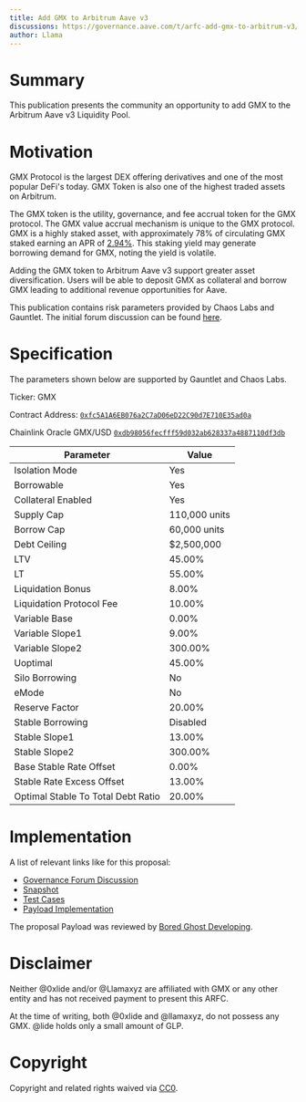 ```yaml
---
title: Add GMX to Arbitrum Aave v3
discussions: https://governance.aave.com/t/arfc-add-gmx-to-arbitrum-v3/13768
author: Llama
---
```


# Summary

This publication presents the community an opportunity to add GMX to the Arbitrum Aave v3 Liquidity Pool.

# Motivation

GMX Protocol is the largest DEX offering derivatives and one of the most popular DeFi's today. GMX Token is also one of the highest traded assets on Arbitrum.

The GMX token is the utility, governance, and fee accrual token for the GMX protocol. The GMX value accrual mechanism is unique to the GMX protocol. GMX is a highly staked asset, with approximately 78% of circulating GMX staked earning an APR of [2.94%](https://app.gmx.io/#/earn). This staking yield may generate borrowing demand for GMX, noting the yield is volatile.

Adding the GMX token to Arbitrum Aave v3 support greater asset diversification. Users will be able to deposit GMX as collateral and borrow GMX leading to additional revenue opportunities for Aave.

This publication contains risk parameters provided by Chaos Labs and Gauntlet. The initial forum discussion can be found [here](https://governance.aave.com/t/temp-check-add-gmx-to-arbitrum-v3/12307/8).

# Specification

The parameters shown below are supported by Gauntlet and Chaos Labs.

Ticker: GMX

Contract Address: [`0xfc5A1A6EB076a2C7aD06eD22C90d7E710E35ad0a`](https://arbiscan.io/token/0xfc5A1A6EB076a2C7aD06eD22C90d7E710E35ad0a)

Chainlink Oracle GMX/USD [`0xdb98056fecfff59d032ab628337a4887110df3db`](https://arbiscan.io/address/0xdb98056fecfff59d032ab628337a4887110df3db)

| Parameter                          | Value         |
| ---------------------------------- | ------------- |
| Isolation Mode                     | Yes           |
| Borrowable                         | Yes           |
| Collateral Enabled                 | Yes           |
| Supply Cap                         | 110,000 units |
| Borrow Cap                         | 60,000 units  |
| Debt Ceiling                       | $2,500,000    |
| LTV                                | 45.00%        |
| LT                                 | 55.00%        |
| Liquidation Bonus                  | 8.00%         |
| Liquidation Protocol Fee           | 10.00%        |
| Variable Base                      | 0.00%         |
| Variable Slope1                    | 9.00%         |
| Variable Slope2                    | 300.00%       |
| Uoptimal                           | 45.00%        |
| Silo Borrowing                     | No            |
| eMode                              | No            |
| Reserve Factor                     | 20.00%        |
| Stable Borrowing                   | Disabled      |
| Stable Slope1                      | 13.00%        |
| Stable Slope2                      | 300.00%       |
| Base Stable Rate Offset            | 0.00%         |
| Stable Rate Excess Offset          | 13.00%        |
| Optimal Stable To Total Debt Ratio | 20.00%        |

# Implementation

A list of relevant links like for this proposal:

- [Governance Forum Discussion](https://governance.aave.com/t/arfc-add-gmx-to-arbitrum-v3/13768)
- [Snapshot](https://snapshot.org/#/aave.eth/proposal/0x1751d8de3c549ee99fbc9c1286d9575c482c3e639500dcc027455c8742d48bc9)
- [Test Cases](https://github.com/bgd-labs/aave-proposals/blob/main/src/AaveV3_Arb_Listings_20231107/AaveV3_Arb_Listings_20231107_Test.t.sol)
- [Payload Implementation](https://github.com/bgd-labs/aave-proposals/blob/main/src/AaveV3_Arb_Listings_20231107/AaveV3_Arb_Listings_20231107_Payload.sol)

The proposal Payload was reviewed by [Bored Ghost Developing](https://bgdlabs.com/).

# Disclaimer

Neither @0xlide and/or @Llamaxyz are affiliated with GMX or any other entity and has not received payment to present this ARFC.

At the time of writing, both @0xlide and @llamaxyz, do not possess any GMX. @lide holds only a small amount of GLP.

# Copyright

Copyright and related rights waived via [CC0](https://creativecommons.org/publicdomain/zero/1.0/).
